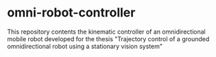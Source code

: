 # omni-robot-controller
This repository contents the kinematic controller of an omnidirectional mobile robot developed for the thesis "Trajectory control of a grounded omnidirectional robot using a stationary vision system"
